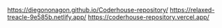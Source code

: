 https://diegononagon.github.io/Coderhouse-repository/
https://relaxed-treacle-9e585b.netlify.app/
https://coderhouse-repository.vercel.app/
